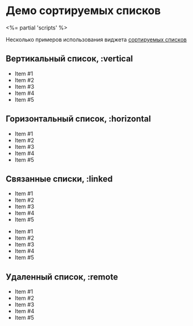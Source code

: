 # Демо сортируемых списков
<%= partial 'scripts' %>

Несколько примеров использования виджета [сортируемых списков](/ui/sortable)

## Вертикальный список, :vertical

<p>
  <ul class="sortable" data-sortable="">
    <li>Item #1</li>
    <li>Item #2</li>
    <li>Item #3</li>
    <li>Item #4</li>
    <li>Item #5</li>
  </ul>
</p>

## Горизонтальный список, :horizontal

<p>
  <ul class="sortable horizontal" data-sortable="">
    <li>Item #1</li>
    <li>Item #2</li>
    <li>Item #3</li>
    <li>Item #4</li>
    <li>Item #5</li>
  </ul>
</p>

## Связанные списки, :linked

<p>
  <ul class="sortable" id="list-1" data-sortable="{accept: 'list-2'}">
    <li>Item #1</li>
    <li>Item #2</li>
    <li>Item #3</li>
    <li>Item #4</li>
    <li>Item #5</li>
  </ul>

  <ul class="sortable" id="list-2" data-sortable="{accept: 'list-1'}">
    <li>Item #1</li>
    <li>Item #2</li>
    <li>Item #3</li>
    <li>Item #4</li>
    <li>Item #5</li>
  </ul>
</p>


## Удаленный список, :remote

<p>
  <ul class="sortable" data-sortable="{url: '%{id}/move.html', Xhr: {evalScripts: true}}">
    <li id="item_1">Item #1</li>
    <li id="item_2">Item #2</li>
    <li id="item_3">Item #3</li>
    <li id="item_4">Item #4</li>
    <li id="item_5">Item #5</li>
  </ul>
</p>
<p>
  <div id="moving-status"></div>
</p>

